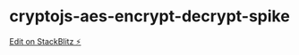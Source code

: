 # cryptojs-aes-encrypt-decrypt-spike

[Edit on StackBlitz ⚡️](https://stackblitz.com/edit/cryptojs-aes-encrypt-decrypt-3zjchi)